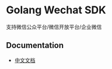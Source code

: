 # Golang Wechat SDK

支持微信公众平台/微信开放平台/企业微信

## Documentation

- [中文文档](https://docs.73zls.com/zls-go/#/34b3462b-403a-4df2-9e69-45947a7bfceb)